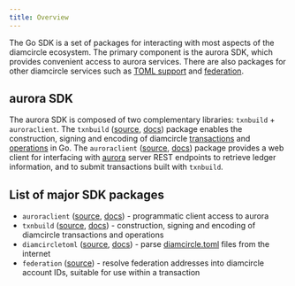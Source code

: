 ```yaml
---
title: Overview
---
```


The Go SDK is a set of packages for interacting with most aspects of the diamcircle ecosystem. The primary component is the aurora SDK, which provides convenient access to aurora services. There are also packages for other diamcircle services such as [TOML support](https://github.com/diamcircle/diamcircle-protocol/blob/master/ecosystem/sep-0001.md) and [federation](https://github.com/diamcircle/diamcircle-protocol/blob/master/ecosystem/sep-0002.md).

## aurora SDK

The aurora SDK is composed of two complementary libraries: `txnbuild` + `auroraclient`.
The `txnbuild` ([source](https://go/tree/master/txnbuild), [docs](https://godoc.org/go/txnbuild)) package enables the construction, signing and encoding of diamcircle [transactions](https://developers.diamcircle.org/docs/glossary/transactions/) and [operations](https://developers.diamcircle.org/docs/start/list-of-operations/) in Go. The `auroraclient` ([source](https://go/tree/master/clients/auroraclient), [docs](https://godoc.org/go/clients/auroraclient)) package provides a web client for interfacing with [aurora](https://developers.diamcircle.org/docs/start/introduction/) server REST endpoints to retrieve ledger information, and to submit transactions built with `txnbuild`.

## List of major SDK packages

- `auroraclient` ([source](https://go/tree/master/clients/auroraclient), [docs](https://godoc.org/go/clients/auroraclient)) - programmatic client access to aurora
- `txnbuild` ([source](https://go/tree/master/txnbuild), [docs](https://godoc.org/go/txnbuild)) - construction, signing and encoding of diamcircle transactions and operations
- `diamcircletoml` ([source](https://go/tree/master/clients/diamcircletoml), [docs](https://godoc.org/go/clients/diamcircletoml)) - parse [diamcircle.toml](../../guides/concepts/diamcircle-toml.md) files from the internet
- `federation` ([source](https://godoc.org/go/clients/federation)) - resolve federation addresses  into diamcircle account IDs, suitable for use within a transaction

